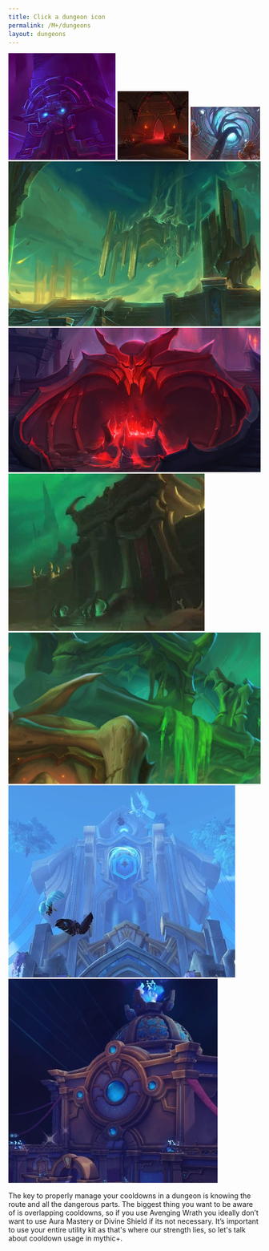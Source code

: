 ```yaml
---
title: Click a dungeon icon
permalink: /M+/dungeons
layout: dungeons
---
```


<div class="author">

<a href="/M+/dungeons/dos">
    <img class="author-avatar" src="/assets/img/dungeons/dos.jpg" />
</a>

<a href="/M+/dungeons/sd">
    <img class="author-avatar" src="/assets/img/dungeons/sd.jpg" />
</a>

<a href="/M+/dungeons/mots">
    <img class="author-avatar" src="/assets/img/dungeons/mots.jpg" />
</a>

<a href="/M+/dungeons/nw">
    <img class="author-avatar" src="/assets/img/dungeons/nw.jpg" />
</a>

<a href="/M+/dungeons/hoa">
    <img class="author-avatar" src="/assets/img/dungeons/hoa.jpg" />
</a>

<a href="/M+/dungeons/top">
    <img class="author-avatar" src="/assets/img/dungeons/top.jpg" />
</a>

<a href="/M+/dungeons/pf">
    <img class="author-avatar" src="/assets/img/dungeons/pf.jpg" />
</a>

<a href="/M+/dungeons/soa">
    <img class="author-avatar" src="/assets/img/dungeons/soa.jpg" />
</a>

<a href="/M+/dungeons/tazavesh">
    <img class="author-avatar" src="/assets/img/dungeons/taz.jpg" />
</a>

</div>

The key to properly manage your cooldowns in a dungeon is knowing the route and all the dangerous parts. The biggest thing you want to be aware of is overlapping cooldowns, so if you use Avenging Wrath you ideally don’t want to use Aura Mastery or Divine Shield if its not necessary. It’s important to use your entire utility kit as that's where our strength lies, so let's talk about cooldown usage in mythic+.
